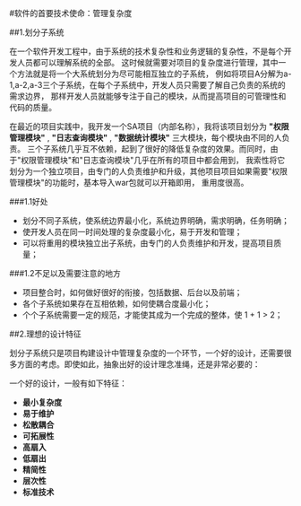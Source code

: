 #软件的首要技术使命：管理复杂度

##1.划分子系统

  在一个软件开发工程中，由于系统的技术复杂性和业务逻辑的复杂性，不是每个开发人员都可以理解系统的全部。
这时候就需要对项目的复杂度进行管理，其中一个方法就是将一个大系统划分为尽可能相互独立的子系统，
例如将项目A分解为a-1,a-2,a-3三个子系统，在每个子系统中，开发人员只需要了解自己负责的系统的需求边界，
那样开发人员就能够专注于自己的模块，从而提高项目的可管理性和代码的质量。

  在最近的项目实践中，我开发一个SA项目（内部名称），我将该项目划分为 __"权限管理模块"__ , __"日志查询模块"__ , __"数据统计模块"__ 三大模块，每个模块由不同的人负责。
三个子系统几乎互不依赖，起到了很好的降低复杂度的效果。而同时，由于"权限管理模块"和"日志查询模块"几乎在所有的项目中都会用到，
我索性将它划分为一个独立项目，由专门的人负责维护和升级，其他项目项目如果需要"权限管理模块"的功能时，基本导入war包就可以开箱即用，
重用度很高。

###1.1好处
  
  - 划分不同子系统，使系统边界最小化，系统边界明确，需求明确，任务明确；
  - 使开发人员在同一时间处理的复杂度最小化，易于开发和管理；
  - 可以将重用的模块独立出子系统，由专门的人负责维护和开发，提高项目质量；
  

###1.2不足以及需要注意的地方
  
  - 项目整合时，如何做好很好的衔接，包括数据、后台以及前端；
  - 各个子系统如果存在互相依赖，如何使耦合度最小化；
  - 个个子系统需要一定的规范，才能使其成为一个完成的整体，使 1 + 1 > 2；

##2.理想的设计特征
  
  划分子系统只是项目构建设计中管理复杂度的一个环节，一个好的设计，还需要很多方面的考虑。即使如此，抽象出好的设计理念准绳，还是非常必要的：

  一个好的设计，一般有如下特征：

  - __最小复杂度__
  - __易于维护__
  - __松散耦合__ 
  - __可拓展性__ 
  - __高扇入__ 
  - __低扇出__ 
  - __精简性__ 
  - __层次性__ 
  - __标准技术__ 

